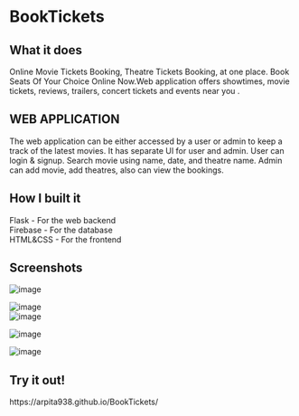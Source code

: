 # BookTickets
<h2>What it does</h2>
Online Movie Tickets Booking, Theatre Tickets Booking, at one place. Book Seats Of Your Choice Online Now.Web application offers showtimes, movie tickets, reviews, trailers, concert tickets and events near you .<br>
<h2>WEB APPLICATION</h2>
The web application can be either accessed by a user or admin to keep a track of the latest movies. It has separate UI for user and admin. User can login & signup. Search movie using name, date, and theatre name. Admin can add movie, add theatres, also can view the bookings.
<br>
<h2>How I built it</h2>
Flask - For the web backend<br>
Firebase - For the database<br>
HTML&CSS - For the frontend<br>
<h2>Screenshots</h2>

![image](https://user-images.githubusercontent.com/70204047/192394293-8f1cae98-735e-4db9-bc3e-4cd155e65be1.png)<br>

![image](https://user-images.githubusercontent.com/70204047/192395496-fb988f00-4d89-464c-9681-3ee711b0bcf5.png)<br>
![image](https://user-images.githubusercontent.com/70204047/192395544-0b27a53f-412c-47a3-946c-f95dd65c298c.png)<br>

![image](https://user-images.githubusercontent.com/70204047/192395786-ef937588-dfb0-49d1-bfc9-ed05a4225727.png)

![image](https://user-images.githubusercontent.com/70204047/192395863-f8b976b2-c21a-44ba-a849-f3d43bbab6af.png)
<br>
<h2>Try it out! </h2>
https://arpita938.github.io/BookTickets/


